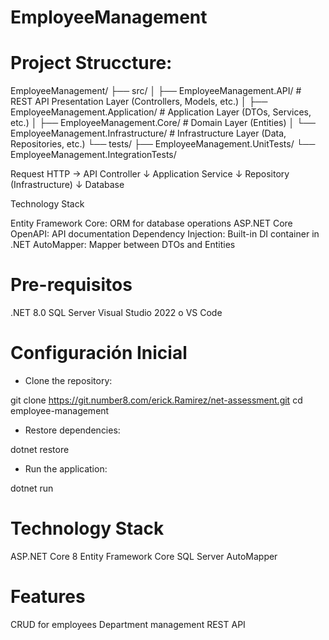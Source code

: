 # EmployeeManagement

# Project Struccture:

EmployeeManagement/
├── src/
│   ├── EmployeeManagement.API/          # REST API Presentation Layer (Controllers, Models, etc.)
│   ├── EmployeeManagement.Application/  # Application Layer (DTOs, Services, etc.)
│   ├── EmployeeManagement.Core/         # Domain Layer (Entities)
│   └── EmployeeManagement.Infrastructure/ # Infrastructure Layer (Data, Repositories, etc.)
└── tests/
    ├── EmployeeManagement.UnitTests/
    └── EmployeeManagement.IntegrationTests/


Request HTTP → API Controller 
                  ↓
             Application Service
                  ↓
             Repository (Infrastructure)
                  ↓
             Database

Technology Stack

Entity Framework Core: ORM for database operations
ASP.NET Core OpenAPI: API documentation 
Dependency Injection: Built-in DI container in .NET
AutoMapper: Mapper between DTOs and Entities

# Pre-requisitos
.NET 8.0
SQL Server
Visual Studio 2022 o VS Code

# Configuración Inicial

- Clone the repository:

git clone https://git.number8.com/erick.Ramirez/net-assessment.git
cd employee-management

- Restore dependencies:

dotnet restore

- Run the application:

dotnet run

# Technology Stack

ASP.NET Core 8
Entity Framework Core
SQL Server
AutoMapper

# Features

CRUD for employees
Department management
REST API